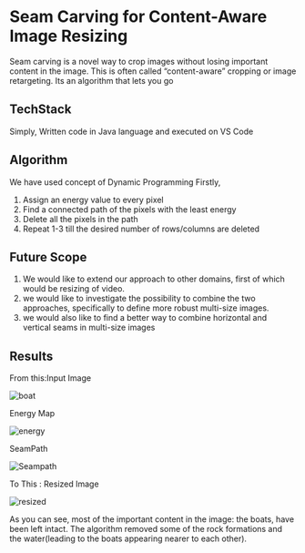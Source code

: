 # Seam Carving for Content-Aware Image Resizing

Seam carving is a novel way to crop images without losing important content in the image. This is often 
called “content-aware” cropping or image retargeting. Its an algorithm that lets you go 

## TechStack

Simply, Written code in Java language and executed on VS Code

## Algorithm

We have used concept of Dynamic Programming 
Firstly, 
1. Assign an energy value to every pixel
2. Find a connected path of the pixels with the least energy
3. Delete all the pixels in the path
4. Repeat 1-3 till the desired number of rows/columns are deleted

## Future Scope

1. We would like to extend our approach to other domains, first of which 
would be resizing of video.
2. we would like to investigate the possibility to combine the two
approaches, specifically to define more robust multi-size images.
3. we would also like to find a better way to combine horizontal and vertical
seams in multi-size images

## Results

From this:Input Image

![boat](https://github.com/Patilsanika/Content_Aware_Image_Resize/assets/86789929/f55967a0-b6ed-418c-a311-0d6f7bb4eee9)



Energy Map 

![energy](https://github.com/Patilsanika/Content_Aware_Image_Resize/assets/86789929/6b19d6d6-dd0a-4bef-98e0-7933789b9b9f)



SeamPath

![Seampath](https://github.com/Patilsanika/Content_Aware_Image_Resize/assets/86789929/ca1fab27-6aca-45d0-be87-18d5c3f71e53)




To This : Resized Image

![resized](https://github.com/Patilsanika/Content_Aware_Image_Resize/assets/86789929/62847cab-d789-4b99-93bf-f8a63487c086)

As you can see, most of the important content in the image: the boats, have been left intact.
The algorithm removed some of the rock formations and the water(leading to the boats appearing nearer to each other). 
